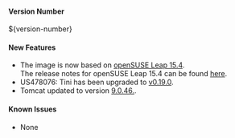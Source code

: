 #### Version Number
${version-number}

#### New Features
- The image is now based on [openSUSE Leap 15.4](https://en.opensuse.org/Portal:15.4).  
The release notes for openSUSE Leap 15.4 can be found [here](https://doc.opensuse.org/release-notes/x86_64/openSUSE/Leap/15.4/).
- US478076: Tini has been upgraded to [v0.19.0](https://github.com/krallin/tini/releases/tag/v0.19.0).
- Tomcat updated to version [9.0.46.](https://dlcdn.apache.org/tomcat/tomcat-9/v9.0.64/README.html).

#### Known Issues
- None
